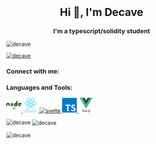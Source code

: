 <h1 align="center">Hi 👋, I'm Decave</h1>
<h3 align="center">I'm a typescript/solidity student</h3>

<p align="left"> <img src="https://komarev.com/ghpvc/?username=decave&label=Profile%20views&color=0e75b6&style=flat" alt="decave" /> </p>

<p align="left"> <a href="https://github.com/ryo-ma/github-profile-trophy"><img src="https://github-profile-trophy.vercel.app/?username=decave" alt="decave" /></a> </p>

<h3 align="left">Connect with me:</h3>
<p align="left">
</p>

<h3 align="left">Languages and Tools:</h3>
<p align="left"> <a href="https://nodejs.org" target="_blank" rel="noreferrer"> <img src="https://raw.githubusercontent.com/devicons/devicon/master/icons/nodejs/nodejs-original-wordmark.svg" alt="nodejs" width="40" height="40"/> </a> <a href="https://reactjs.org/" target="_blank" rel="noreferrer"> <img src="https://raw.githubusercontent.com/devicons/devicon/master/icons/react/react-original-wordmark.svg" alt="react" width="40" height="40"/> </a> <a href="https://svelte.dev" target="_blank" rel="noreferrer"> <img src="https://upload.wikimedia.org/wikipedia/commons/1/1b/Svelte_Logo.svg" alt="svelte" width="40" height="40"/> </a> <a href="https://www.typescriptlang.org/" target="_blank" rel="noreferrer"> <img src="https://raw.githubusercontent.com/devicons/devicon/master/icons/typescript/typescript-original.svg" alt="typescript" width="40" height="40"/> </a> <a href="https://vuejs.org/" target="_blank" rel="noreferrer"> <img src="https://raw.githubusercontent.com/devicons/devicon/master/icons/vuejs/vuejs-original-wordmark.svg" alt="vuejs" width="40" height="40"/> </a> </p>

<p><img align="left" src="https://github-readme-stats.vercel.app/api/top-langs?username=decave&show_icons=true&locale=en&layout=compact" alt="decave" /></p>

<p>&nbsp;<img align="center" src="https://github-readme-stats.vercel.app/api?username=decave&show_icons=true&locale=en" alt="decave" /></p>

<p><img align="center" src="https://github-readme-streak-stats.herokuapp.com/?user=decave&" alt="decave" /></p>
